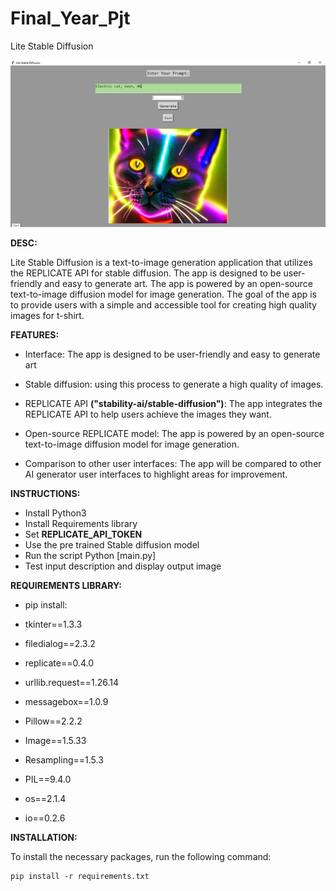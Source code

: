 # Final_Year_Pjt

Lite Stable Diffusion

![Sample Image](https://github.com/ali7d/Final_Year_Pjt/blob/08a8afecb3e443f225e9761af3d5f0bc3fc5460b/ScreenShott.png)




**DESC:**

Lite Stable Diffusion is a text-to-image generation application that utilizes the REPLICATE API for stable diffusion. The app is designed to be user-friendly and easy to generate art. The app is powered by an open-source text-to-image diffusion model for image generation. The goal of the app is to provide users with a simple and accessible tool for creating high quality images for t-shirt.


**FEATURES:**

 - Interface: The app is designed to be user-friendly and easy to generate art

 - Stable diffusion: using this process to generate a high quality of images.

 - REPLICATE API **("stability-ai/stable-diffusion")**: The app integrates the REPLICATE API to help users achieve the images they want.

 - Open-source REPLICATE model: The app is powered by an open-source text-to-image diffusion model for image generation.

 - Comparison to other user interfaces: The app will be compared to other AI generator user interfaces to highlight areas for improvement.


**INSTRUCTIONS:**

 - Install Python3 
 - Install Requirements library
 - Set **REPLICATE_API_TOKEN**
 - Use the pre trained Stable diffusion model
 - Run the script Python [main.py]
 - Test input description and display output image

 
 **REQUIREMENTS LIBRARY:**
 
 - pip install:
 
 - tkinter==1.3.3
 - filedialog==2.3.2
 - replicate==0.4.0
 - urllib.request==1.26.14
 - messagebox==1.0.9
 - Pillow==2.2.2
 - Image==1.5.33
 - Resampling==1.5.3
 - PIL==9.4.0
 - os==2.1.4
 - io==0.2.6


**INSTALLATION:**

To install the necessary packages, run the following command:

```
pip install -r requirements.txt
```
